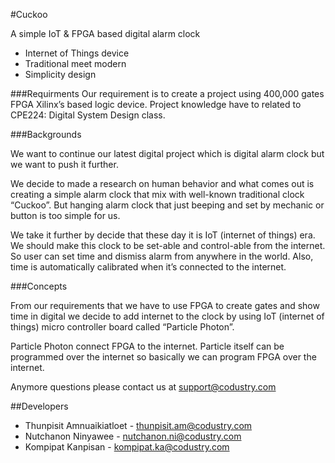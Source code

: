 #Cuckoo

A simple IoT & FPGA based digital alarm clock

  - Internet of Things device
  - Traditional meet modern
  - Simplicity design

###Requirments
Our requirement is to create a project using 400,000 gates FPGA Xilinx’s based logic device. Project knowledge have to related to CPE224: Digital System Design class.

###Backgrounds

We want to continue our latest digital project which is digital alarm clock but we want to push it further.

We decide to made a research on human behavior and what comes out is creating a simple alarm clock that mix with well-known traditional clock “Cuckoo”. But hanging alarm clock that just beeping and set by mechanic or button is too simple for us. 

We take it further by decide that these day it is IoT (internet of things) era. We should make this clock to be set-able and control-able from the internet. So user can set time and dismiss alarm from anywhere in the world. Also, time is automatically calibrated when it’s connected to the internet.

###Concepts

From our requirements that we have to use FPGA to create gates and show time in digital we decide to add internet to the clock by using  IoT (internet of things) micro controller board called “Particle Photon”.

Particle Photon connect FPGA to the internet. Particle itself can be programmed over the internet so basically we can program FPGA over the internet.

Anymore questions please contact us at [support@codustry.com](support@codustry.com)

##Developers
- Thunpisit Amnuaikiatloet - [thunpisit.am@codustry.com](thunpisit.am@codustry.com)
- Nutchanon Ninyawee - [nutchanon.ni@codustry.com](nutchanon.ni@codustry.com)
- Kompipat Kanpisan - [kompipat.ka@codustry.com](kompipat.ka@codustry.com)


